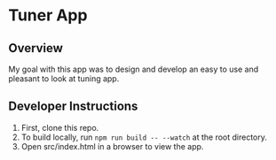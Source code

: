 # Tuner App

## Overview

My goal with this app was to design and develop an easy to use and pleasant to look at tuning app. 

## Developer Instructions

1. First, clone this repo.
2. To build locally, run `npm run build -- --watch` at the root directory.
3. Open src/index.html in a browser to view the app.

